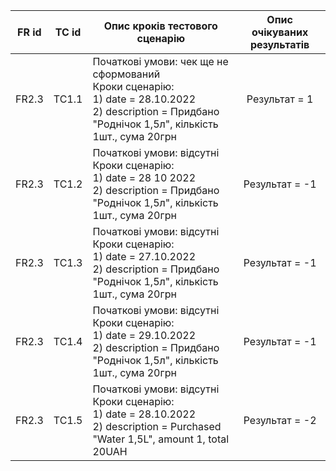 |FR id|TC id|Опис кроків тестового сценарію|Опис очікуваних результатів|
|:-:|:-:|-|:-:|
|FR2.3|TC1.1|Початкові умови: чек ще не сформований<br>Кроки сценарію:<br>1) date = 28.10.2022<br>2) description = Придбано "Роднічок 1,5л", кількість 1шт., сума 20грн|Результат = 1|
|FR2.3|TC1.2|Початкові умови: відсутні<br>Кроки сценарію:<br>1) date = 28 10 2022<br>2) description = Придбано "Роднічок 1,5л", кількість 1шт., сума 20грн|Результат = -1|
|FR2.3|TC1.3|Початкові умови: відсутні<br>Кроки сценарію:<br>1) date = 27.10.2022<br>2) description = Придбано "Роднічок 1,5л", кількість 1шт., сума 20грн|Результат = -1|
|FR2.3|TC1.4|Початкові умови: відсутні<br>Кроки сценарію:<br>1) date = 29.10.2022<br>2) description = Придбано "Роднічок 1,5л", кількість 1шт., сума 20грн|Результат = -1|
|FR2.3|TC1.5|Початкові умови: відсутні<br>Кроки сценарію:<br>1) date = 28.10.2022<br>2) description = Purchased "Water 1,5L", amount 1, total 20UAH|Результат = -2|
